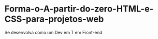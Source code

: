 # Forma-o-A-partir-do-zero-HTML-e-CSS-para-projetos-web
Se desenvolva como um Dev em T em Front-end
